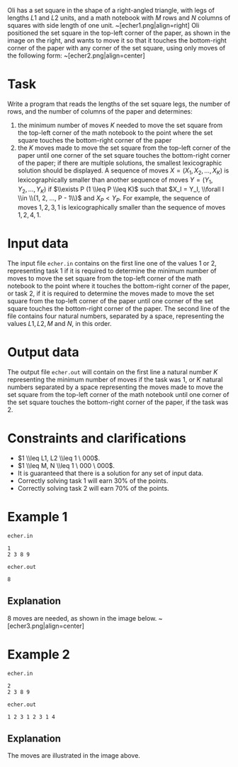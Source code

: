 Oli has a set square in the shape of a right-angled triangle, with legs of lengths $L1$ and $L2$ units, and a math notebook with $M$ rows and $N$ columns of squares with side length of one unit.
~[echer1.png|align=right]
Oli positioned the set square in the top-left corner of the paper, as shown in the image on the right, and wants to move it so that it touches the bottom-right corner of the paper with any corner of the set square, using only moves of the following form:
~[echer2.png|align=center]

# Task

Write a program that reads the lengths of the set square legs, the number of rows, and the number of columns of the paper and determines:

1. the minimum number of moves $K$ needed to move the set square from the top-left corner of the math notebook to the point where the set square touches the bottom-right corner of the paper
2. the $K$ moves made to move the set square from the top-left corner of the paper until one corner of the set square touches the bottom-right corner of the paper; if there are multiple solutions, the smallest lexicographic solution should be displayed. A sequence of moves $X = (X_1, X_2, ..., X_K)$ is lexicographically smaller than another sequence of moves $Y = (Y_1, Y_2, ..., Y_K)$ if $\\exists P (1 \\leq P \\leq K)$ such that $X_I = Y_I, \\forall I \\in \\{1, 2, ..., P - 1\\}$ and $X_P < Y_P$. For example, the sequence of moves $1, 2, 3, 1$ is lexicographically smaller than the sequence of moves $1, 2, 4, 1$.

# Input data

The input file `echer.in` contains on the first line one of the values $1$ or $2$, representing task $1$ if it is required to determine the minimum number of moves to move the set square from the top-left corner of the math notebook to the point where it touches the bottom-right corner of the paper, or task $2$, if it is required to determine the moves made to move the set square from the top-left corner of the paper until one corner of the set square touches the bottom-right corner of the paper.
The second line of the file contains four natural numbers, separated by a space, representing the values $L1, L2, M$ and $N$, in this order.

# Output data

The output file `echer.out` will contain on the first line a natural number $K$ representing the minimum number of moves if the task was $1$, or $K$ natural numbers separated by a space representing the moves made to move the set square from the top-left corner of the math notebook until one corner of the set square touches the bottom-right corner of the paper, if the task was $2$.

# Constraints and clarifications

* $1 \\leq L1, L2 \\leq 1 \ 000$.
* $1 \\leq M, N \\leq 1 \ 000 \ 000$.
* It is guaranteed that there is a solution for any set of input data.
* Correctly solving task $1$ will earn $30\%$ of the points.
* Correctly solving task $2$ will earn $70\%$ of the points.

# Example 1

`echer.in`
```
1
2 3 8 9
```

`echer.out`
```
8
```

## Explanation

8 moves are needed, as shown in the image below.
~[echer3.png|align=center]

# Example 2

`echer.in`
```
2
2 3 8 9
```

`echer.out`
```
1 2 3 1 2 3 1 4
```

## Explanation

The moves are illustrated in the image above.